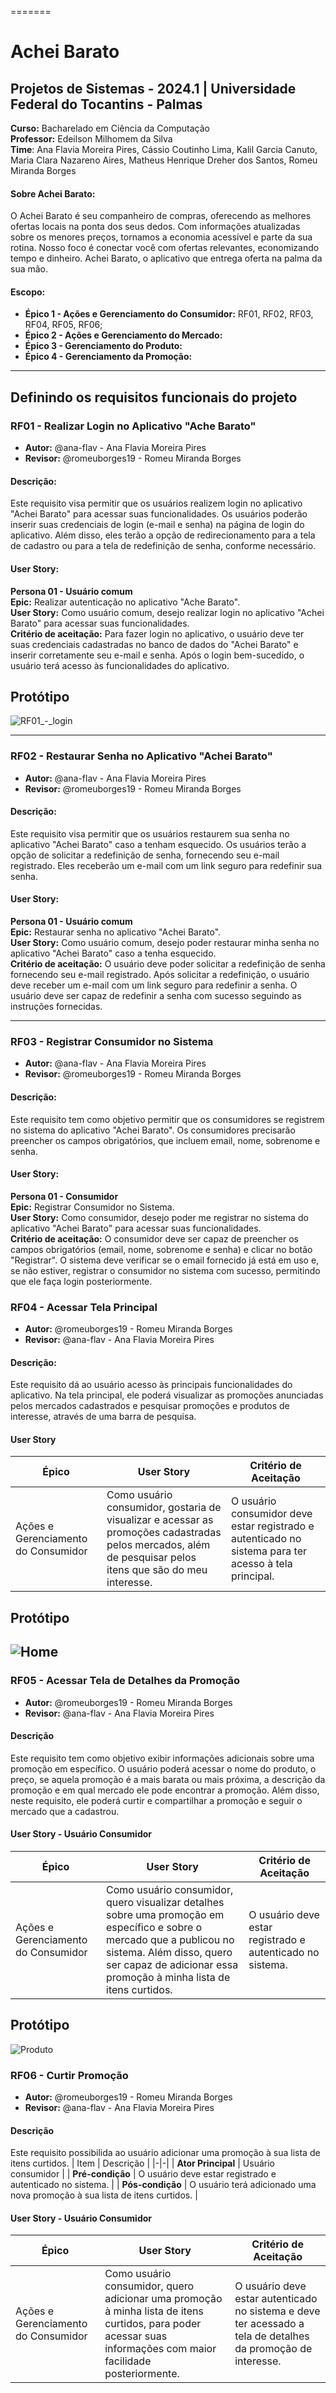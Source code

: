 =======
# Achei Barato
## Projetos de Sistemas - 2024.1 | Universidade Federal do Tocantins - Palmas

**Curso:** Bacharelado em Ciência da Computação \
**Professor:** Edeilson Milhomem da Silva\
**Time**: Ana Flavia Moreira Pires, Cássio Coutinho Lima, Kalil Garcia Canuto, Maria Clara Nazareno Aires, Matheus Henrique Dreher dos Santos, Romeu Miranda Borges

#### Sobre Achei Barato:
O Achei Barato é seu companheiro de compras, oferecendo as melhores ofertas locais na ponta dos seus dedos. Com informações atualizadas sobre os menores preços, tornamos a economia acessível e parte da sua rotina. Nosso foco é conectar você com ofertas relevantes, economizando tempo e dinheiro. Achei Barato, o aplicativo que entrega oferta na palma da sua mão.

#### Escopo:
- **Épico 1 - Ações e Gerenciamento do Consumidor:** RF01, RF02, RF03, RF04, RF05, RF06;
- **Épico 2 - Ações e Gerenciamento do Mercado:**
- **Épico 3 - Gerenciamento do Produto:**
- **Épico 4 - Gerenciamento da Promoção:**

---
## Definindo os requisitos funcionais do projeto

### RF01 - Realizar Login no Aplicativo "Ache Barato"

- **Autor:** @ana-flav - Ana Flavia Moreira Pires
- **Revisor:** @romeuborges19 - Romeu Miranda Borges

#### Descrição:
Este requisito visa permitir que os usuários realizem login no aplicativo "Achei Barato" para acessar suas funcionalidades. Os usuários poderão inserir suas credenciais de login (e-mail e senha) na página de login do aplicativo. Além disso, eles terão a opção de redirecionamento para a tela de cadastro ou para a tela de redefinição de senha, conforme necessário.

#### User Story:
**Persona 01 - Usuário comum**  
**Epic:** Realizar autenticação no aplicativo "Ache Barato".  
**User Story:** Como usuário comum, desejo realizar login no aplicativo "Achei Barato" para acessar suas funcionalidades.  
**Critério de aceitação:** Para fazer login no aplicativo, o usuário deve ter suas credenciais cadastradas no banco de dados do "Achei Barato" e inserir corretamente seu e-mail e senha. Após o login bem-sucedido, o usuário terá acesso às funcionalidades do aplicativo.

## Protótipo
![RF01_-_login](https://uploaddeimagens.com.br/images/004/767/100/full/RF01_-_login.png?1712597866)

---

### RF02 - Restaurar Senha no Aplicativo "Achei Barato"

- **Autor:** @ana-flav - Ana Flavia Moreira Pires
- **Revisor:** @romeuborges19 - Romeu Miranda Borges

#### Descrição:
Este requisito visa permitir que os usuários restaurem sua senha no aplicativo "Achei Barato" caso a tenham esquecido. Os usuários terão a opção de solicitar a redefinição de senha, fornecendo seu e-mail registrado. Eles receberão um e-mail com um link seguro para redefinir sua senha.

#### User Story:
**Persona 01 - Usuário comum**  
**Epic:** Restaurar senha no aplicativo "Achei Barato".  
**User Story:** Como usuário comum, desejo poder restaurar minha senha no aplicativo "Achei Barato" caso a tenha esquecido.  
**Critério de aceitação:** O usuário deve poder solicitar a redefinição de senha fornecendo seu e-mail registrado. Após solicitar a redefinição, o usuário deve receber um e-mail com um link seguro para redefinir a senha. O usuário deve ser capaz de redefinir a senha com sucesso seguindo as instruções fornecidas.

---

### RF03 - Registrar Consumidor no Sistema

- **Autor:** @ana-flav - Ana Flavia Moreira Pires
- **Revisor:** @romeuborges19 - Romeu Miranda Borges

#### Descrição:
Este requisito tem como objetivo permitir que os consumidores se registrem no sistema do aplicativo "Achei Barato". Os consumidores precisarão preencher os campos obrigatórios, que incluem email, nome, sobrenome e senha.

#### User Story:
**Persona 01 - Consumidor**  
**Epic:** Registrar Consumidor no Sistema.  
**User Story:** Como consumidor, desejo poder me registrar no sistema do aplicativo "Achei Barato" para acessar suas funcionalidades.  
**Critério de aceitação:** O consumidor deve ser capaz de preencher os campos obrigatórios (email, nome, sobrenome e senha) e clicar no botão "Registrar". O sistema deve verificar se o email fornecido já está em uso e, se não estiver, registrar o consumidor no sistema com sucesso, permitindo que ele faça login posteriormente.

### RF04 - Acessar Tela Principal

- **Autor:** @romeuborges19 - Romeu Miranda Borges
- **Revisor:** @ana-flav - Ana Flavia Moreira Pires

#### Descrição:
Este requisito dá ao usuário acesso às principais funcionalidades do aplicativo. Na tela principal, ele poderá visualizar as promoções anunciadas pelos mercados cadastrados e pesquisar promoções e produtos de interesse, através de uma barra de pesquisa.

#### User Story
| Épico | User Story | Critério de Aceitação |
|- | - | - |
| Ações e Gerenciamento do Consumidor | Como usuário consumidor, gostaria de visualizar e acessar as promoções cadastradas pelos mercados, além de pesquisar pelos itens que são do meu interesse. | O usuário consumidor deve estar registrado e autenticado no sistema para ter acesso à tela principal. |

## Protótipo
![Home](https://uploaddeimagens.com.br/images/004/767/102/full/Home.png?1712597920)
---

### RF05 - Acessar Tela de Detalhes da Promoção

- **Autor:** @romeuborges19 - Romeu Miranda Borges
- **Revisor:** @ana-flav - Ana Flavia Moreira Pires

#### Descrição
Este requisito tem como objetivo exibir informações adicionais sobre uma promoção em específico. O usuário poderá acessar o nome do produto, o preço, se aquela promoção é a mais barata ou mais próxima, a descrição da promoção e em qual mercado ele pode encontrar a promoção. Além disso, neste requisito, ele poderá curtir e compartilhar a promoção e seguir o mercado que a cadastrou.

#### User Story - Usuário Consumidor
| Épico | User Story | Critério de Aceitação |
|-|-|-|
| Ações e Gerenciamento do Consumidor | Como usuário consumidor, quero visualizar detalhes sobre uma promoção em específico e sobre o mercado que a publicou no sistema. Além disso, quero ser capaz de adicionar essa promoção à minha lista de itens curtidos. | O usuário deve estar registrado e autenticado no sistema. |

## Protótipo
![Produto](https://uploaddeimagens.com.br/images/004/767/103/full/Produto.jpg?1712597956)

### RF06 - Curtir Promoção

- **Autor:** @romeuborges19 - Romeu Miranda Borges
- **Revisor:** @ana-flav - Ana Flavia Moreira Pires

#### Descrição
Este requisito possibilida ao usuário adicionar uma promoção à sua lista de itens curtidos.
| Item | Descrição |
|-|-|
| **Ator Principal** | Usuário consumidor |
| **Pré-condição** | O usuário deve estar registrado e autenticado no sistema. |
| **Pós-condição** | O usuário terá adicionado uma nova promoção à sua lista de itens curtidos. |

#### User Story - Usuário Consumidor
| Épico | User Story | Critério de Aceitação |
|-|-|-|
| Ações e Gerenciamento do Consumidor | Como usuário consumidor, quero adicionar uma promoção à minha lista de itens curtidos, para poder acessar suas informações com maior facilidade posteriormente. | O usuário deve estar autenticado no sistema e deve ter acessado a tela de detalhes da promoção de interesse. |
